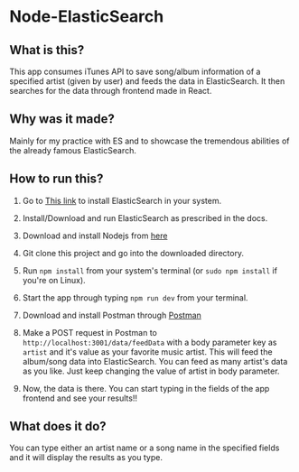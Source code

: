 # Node-ElasticSearch

## What is this?

This app consumes iTunes API to save song/album information of a specified artist (given by user) and feeds the data in ElasticSearch. It then searches for the data through frontend made in React.

## Why was it made?

Mainly for my practice with ES and to showcase the tremendous abilities of the already famous ElasticSearch.

## How to run this?

1. Go to [This link](https://www.elastic.co/guide/en/elasticsearch/reference/7.4/install-elasticsearch.html) to install ElasticSearch in your system.

2. Install/Download and run ElasticSearch as prescribed in the docs.

3. Download and install Nodejs from [here](https://nodejs.org/en/)

4. Git clone this project and go into the downloaded directory.

5. Run `npm install` from your system's terminal (or `sudo npm install` if you're on Linux).

6. Start the app through typing `npm run dev` from your terminal.

7. Download and install Postman through [Postman](https://www.getpostman.com/)

8. Make a POST request in Postman to `http://localhost:3001/data/feedData` with a body parameter key as `artist` and it's value as your favorite music artist. This will feed the album/song data into ElasticSearch. You can feed as many artist's data as you like. Just keep changing the value of artist in body parameter.

9. Now, the data is there. You can start typing in the fields of the app frontend and see your results!!


## What does it do?

You can type either an artist name or a song name in the specified fields and it will display the results as you type.
